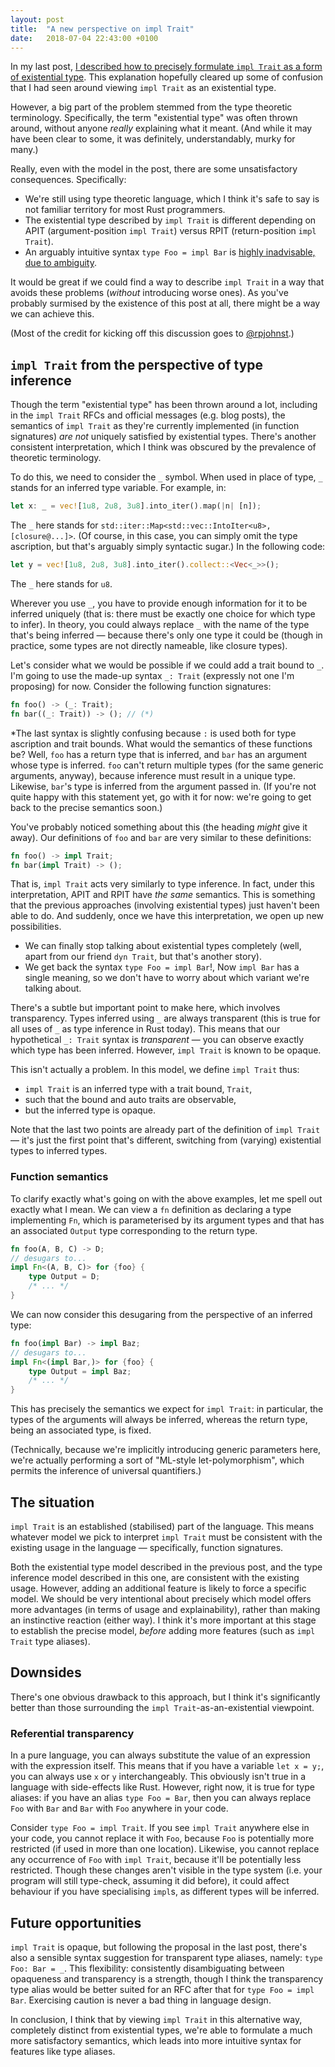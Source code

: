 ```yaml
---
layout: post
title:  "A new perspective on impl Trait"
date:   2018-07-04 22:43:00 +0100
---
```

In my last post, [I described how to precisely formulate `impl Trait` as a form of existential type](https://varkor.github.io/blog/2018/07/03/existential-types-in-rust.html). This explanation hopefully cleared up some of confusion that I had seen around viewing `impl Trait` as an existential type.

However, a big part of the problem stemmed from the type theoretic terminology. Specifically, the term "existential type" was often thrown around, without anyone *really* explaining what it meant. (And while it may have been clear to some, it was definitely, understandably, murky for many.)

Really, even with the model in the post, there are some unsatisfactory consequences. Specifically:
- We're still using type theoretic language, which I think it's safe to say is not familiar territory for most Rust programmers.
- The existential type described by `impl Trait` is different depending on APIT (argument-position `impl Trait`) versus RPIT (return-position `impl Trait`).
- An arguably intuitive syntax `type Foo = impl Bar` is [highly inadvisable, due to ambiguity](https://varkor.github.io/blog/2018/07/03/existential-types-in-rust.html#proposal-1-type-foo--impl-bar).

It would be great if we could find a way to describe `impl Trait` in a way that avoids these problems (*without* introducing worse ones). As you've probably surmised by the existence of this post at all, there might be a way we can achieve this.

(Most of the credit for kicking off this discussion goes to [@rpjohnst](https://github.com/rpjohnst).)

## `impl Trait` from the perspective of type inference
Though the term "existential type" has been thrown around a lot, including in the `impl Trait` RFCs and official messages (e.g. blog posts), the semantics of `impl Trait` as they're currently implemented (in function signatures) *are not* uniquely satisfied by existential types. There's another consistent interpretation, which I think was obscured by the prevalence of theoretic terminology.

To do this, we need to consider the `_` symbol. When used in place of type, `_` stands for an inferred type variable. For example, in:
```rust
let x: _ = vec![1u8, 2u8, 3u8].into_iter().map(|n| [n]);
```
The `_` here stands for `std::iter::Map<std::vec::IntoIter<u8>, [closure@...]>`. (Of course, in this case, you can simply omit the type ascription, but that's arguably simply syntactic sugar.) In the following code:
```rust
let y = vec![1u8, 2u8, 3u8].into_iter().collect::<Vec<_>>();
```
The `_` here stands for `u8`.

Wherever you use `_`, you have to provide enough information for it to be inferred uniquely (that is: there must be exactly one choice for which type to infer). In theory, you could always replace `_` with the name of the type that's being inferred — because there's only one type it could be (though in practice, some types are not directly nameable, like closure types).

Let's consider what we would be possible if we could add a trait bound to `_`. I'm going to use the made-up syntax `_: Trait` (expressly not one I'm proposing) for now. Consider the following function signatures:
```rust
fn foo() -> (_: Trait);
fn bar((_: Trait)) -> (); // (*)
```
*The last syntax is slightly confusing because `:` is used both for type ascription and trait bounds.
What would the semantics of these functions be? Well, `foo` has a return type that is inferred, and `bar` has an argument whose type is inferred. `foo` can't return multiple types (for the same generic arguments, anyway), because inference must result in a unique type. Likewise, `bar`'s type is inferred from the argument passed in. (If you're not quite happy with this statement yet, go with it for now: we're going to get back to the precise semantics soon.)

You've probably noticed something about this (the heading *might* give it away). Our definitions of `foo` and `bar` are very similar to these definitions:
```rust
fn foo() -> impl Trait;
fn bar(impl Trait) -> ();
```

That is, `impl Trait` acts very similarly to type inference. In fact, under this interpretation, APIT and RPIT have *the same* semantics. This is something that the previous approaches (involving existential types) just haven't been able to do. And suddenly, once we have this interpretation, we open up new possibilities.
- We can finally stop talking about existential types completely (well, apart from our friend `dyn Trait`, but that's another story).
- We get back the syntax `type Foo = impl Bar`!, Now `impl Bar` has a single meaning, so we don't have to worry about which variant we're talking about.

There's a subtle but important point to make here, which involves transparency. Types inferred using `_` are always transparent (this is true for all uses of `_` as type inference in Rust today). This means that our hypothetical `_: Trait` syntax is *transparent* — you can observe exactly which type has been inferred. However, `impl Trait` is known to be opaque.

This isn't actually a problem. In this model, we define `impl Trait` thus:
- `impl Trait` is an inferred type with a trait bound, `Trait`,
- such that the bound and auto traits are observable,
- but the inferred type is opaque.

Note that the last two points are already part of the definition of `impl Trait` — it's just the first point that's different, switching from (varying) existential types to inferred types.

### Function semantics
To clarify exactly what's going on with the above examples, let me spell out exactly what I mean. We can view a `fn` definition as declaring a type implementing `Fn`, which is parameterised by its argument types and that has an associated `Output` type corresponding to the return type.
```rust
fn foo(A, B, C) -> D;
// desugars to...
impl Fn<(A, B, C)> for {foo} {
	type Output = D;
	/* ... */
}
```
We can now consider this desugaring from the perspective of an inferred type:
```rust
fn foo(impl Bar) -> impl Baz;
// desugars to...
impl Fn<(impl Bar,)> for {foo} {
	type Output = impl Baz;
	/* ... */
}
```
This has precisely the semantics we expect for `impl Trait`: in particular, the types of the arguments will always be inferred, whereas the return type, being an associated type, is fixed.

(Technically, because we're implicitly introducing generic parameters here, we're actually performing a sort of "ML-style let-polymorphism", which permits the inference of universal quantifiers.)

## The situation
`impl Trait` is an established (stabilised) part of the language. This means whatever model we pick to interpret `impl Trait` must be consistent with the existing usage in the language — specifically, function signatures.

Both the existential type model described in the previous post, and the type inference model described in this one, are consistent with the existing usage. However, adding an additional feature is likely to force a specific model. We should be very intentional about precisely which model offers more advantages (in terms of usage and explainability), rather than making an instinctive reaction (either way). I think it's more important at this stage to establish the precise model, *before* adding more features (such as `impl Trait` type aliases).

## Downsides
There's one obvious drawback to this approach, but I think it's significantly better than those surrounding the `impl Trait`-as-an-existential viewpoint.

### Referential transparency
In a pure language, you can always substitute the value of an expression with the expression itself. This means that if you have a variable `let x = y;`, you can always use `x` or `y` interchangeably. This obviously isn't true in a language with side-effects like Rust. However, right now, it is true for type aliases: if you have an alias `type Foo = Bar`, then you can always replace `Foo` with `Bar` and `Bar` with `Foo` anywhere in your code.

Consider `type Foo = impl Trait`. If you see `impl Trait` anywhere else in your code, you cannot replace it with `Foo`, because `Foo` is potentially more restricted (if used in more than one location). Likewise, you cannot replace any occurrence of `Foo` with `impl Trait`, because it'll be potentially less restricted. Though these changes aren't visible in the type system (i.e. your program will still type-check, assuming it did before), it could affect behaviour if you have specialising `impl`s, as different types will be inferred.

## Future opportunities
`impl Trait` is opaque, but following the proposal in the last post, there's also a sensible syntax suggestion for transparent type aliases, namely: `type Foo: Bar = _`. This flexibility: consistently disambiguating between opaqueness and transparency is a strength, though I think the transparency type alias would be better suited for an RFC after that for `type Foo = impl Bar`. Exercising caution is never a bad thing in language design.

In conclusion, I think that by viewing `impl Trait` in this alternative way, completely distinct from existential types, we're able to formulate a much more satisfactory semantics, which leads into more intuitive syntax for features like type aliases.